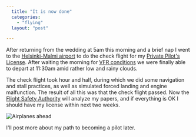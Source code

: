 ```yaml
---
  title: "It is now done"
  categories: 
    - "flying"
  layout: "post"

---
```

After returning from the wedding at 5am this morning and a brief nap I went to the [Helsinki-Malmi airport][1] to do the check flight for my [Private Pilot's License][2]. After waiting the morning for [VFR conditions][3] we were finally able to depart at 11:30am amid rather low and rainy clouds.

The check flight took hour and half, during which we did some navigation and stall practices, as well as simulated forced landing and engine malfunction. The result of all this was that the check flight passed. Now the [Flight Safety Authority][4] will analyze my papers, and if everything is OK I should have my license within next two weeks.

![Airplanes ahead](http://bergie.iki.fi/midcom-serveattachmentguid-aa300a2808cf4c058138bd798b401e20/Airplanes_ahead.jpg)

I'll post more about my path to becoming a pilot later.

[1]: http://www.ilmailulaitos.fi/airport_helsinki-malmi
[2]: http://en.wikipedia.org/wiki/Private_Pilot_Licence
[3]: http://en.wikipedia.org/wiki/Visual_flight_rules
[4]: http://www.flightsafetyauthority.fi/aviators